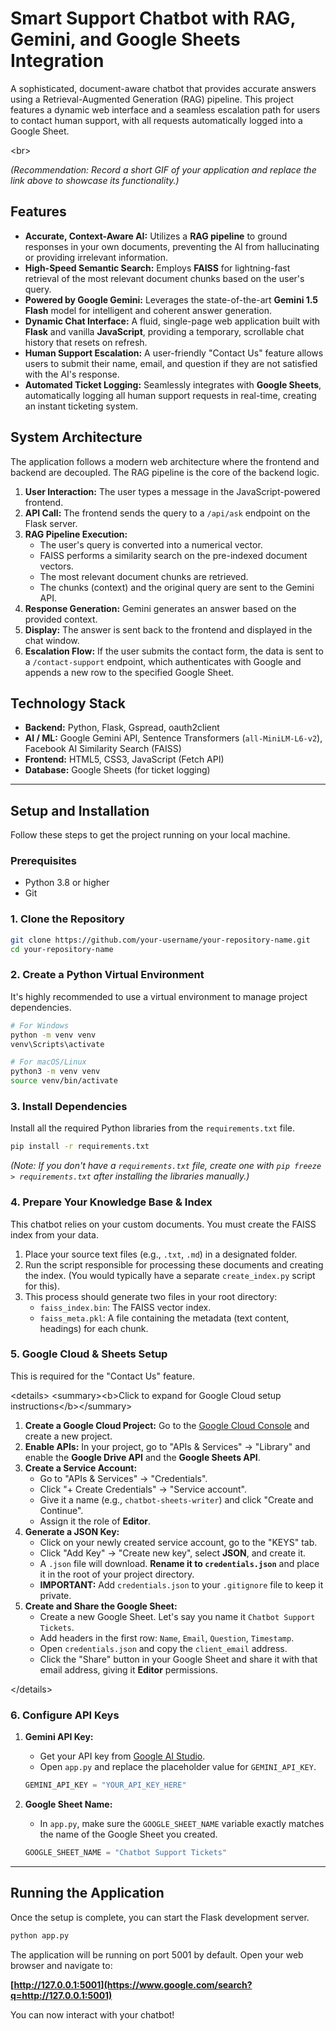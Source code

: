 # Smart Support Chatbot with RAG, Gemini, and Google Sheets Integration

A sophisticated, document-aware chatbot that provides accurate answers using a Retrieval-Augmented Generation (RAG) pipeline. This project features a dynamic web interface and a seamless escalation path for users to contact human support, with all requests automatically logged into a Google Sheet.

\<br\>

*(Recommendation: Record a short GIF of your application and replace the link above to showcase its functionality.)*

## Features

  * **Accurate, Context-Aware AI:** Utilizes a **RAG pipeline** to ground responses in your own documents, preventing the AI from hallucinating or providing irrelevant information.
  * **High-Speed Semantic Search:** Employs **FAISS** for lightning-fast retrieval of the most relevant document chunks based on the user's query.
  * **Powered by Google Gemini:** Leverages the state-of-the-art **Gemini 1.5 Flash** model for intelligent and coherent answer generation.
  * **Dynamic Chat Interface:** A fluid, single-page web application built with **Flask** and vanilla **JavaScript**, providing a temporary, scrollable chat history that resets on refresh.
  * **Human Support Escalation:** A user-friendly "Contact Us" feature allows users to submit their name, email, and question if they are not satisfied with the AI's response.
  * **Automated Ticket Logging:** Seamlessly integrates with **Google Sheets**, automatically logging all human support requests in real-time, creating an instant ticketing system.

## System Architecture

The application follows a modern web architecture where the frontend and backend are decoupled. The RAG pipeline is the core of the backend logic.

1.  **User Interaction:** The user types a message in the JavaScript-powered frontend.
2.  **API Call:** The frontend sends the query to a `/api/ask` endpoint on the Flask server.
3.  **RAG Pipeline Execution:**
      * The user's query is converted into a numerical vector.
      * FAISS performs a similarity search on the pre-indexed document vectors.
      * The most relevant document chunks are retrieved.
      * The chunks (context) and the original query are sent to the Gemini API.
4.  **Response Generation:** Gemini generates an answer based on the provided context.
5.  **Display:** The answer is sent back to the frontend and displayed in the chat window.
6.  **Escalation Flow:** If the user submits the contact form, the data is sent to a `/contact-support` endpoint, which authenticates with Google and appends a new row to the specified Google Sheet.

## Technology Stack

  * **Backend:** Python, Flask, Gspread, oauth2client
  * **AI / ML:** Google Gemini API, Sentence Transformers (`all-MiniLM-L6-v2`), Facebook AI Similarity Search (FAISS)
  * **Frontend:** HTML5, CSS3, JavaScript (Fetch API)
  * **Database:** Google Sheets (for ticket logging)

-----

## Setup and Installation

Follow these steps to get the project running on your local machine.

### Prerequisites

  * Python 3.8 or higher
  * Git

### 1\. Clone the Repository

```bash
git clone https://github.com/your-username/your-repository-name.git
cd your-repository-name
```

### 2\. Create a Python Virtual Environment

It's highly recommended to use a virtual environment to manage project dependencies.

```bash
# For Windows
python -m venv venv
venv\Scripts\activate

# For macOS/Linux
python3 -m venv venv
source venv/bin/activate
```

### 3\. Install Dependencies

Install all the required Python libraries from the `requirements.txt` file.

```bash
pip install -r requirements.txt
```

*(Note: If you don't have a `requirements.txt` file, create one with `pip freeze > requirements.txt` after installing the libraries manually.)*

### 4\. Prepare Your Knowledge Base & Index

This chatbot relies on your custom documents. You must create the FAISS index from your data.

1.  Place your source text files (e.g., `.txt`, `.md`) in a designated folder.
2.  Run the script responsible for processing these documents and creating the index. (You would typically have a separate `create_index.py` script for this).
3.  This process should generate two files in your root directory:
      * `faiss_index.bin`: The FAISS vector index.
      * `faiss_meta.pkl`: A file containing the metadata (text content, headings) for each chunk.

### 5\. Google Cloud & Sheets Setup

This is required for the "Contact Us" feature.

\<details\>
\<summary\>\<b\>Click to expand for Google Cloud setup instructions\</b\>\</summary\>

1.  **Create a Google Cloud Project:** Go to the [Google Cloud Console](https://console.cloud.google.com/) and create a new project.
2.  **Enable APIs:** In your project, go to "APIs & Services" -\> "Library" and enable the **Google Drive API** and the **Google Sheets API**.
3.  **Create a Service Account:**
      * Go to "APIs & Services" -\> "Credentials".
      * Click "+ Create Credentials" -\> "Service account".
      * Give it a name (e.g., `chatbot-sheets-writer`) and click "Create and Continue".
      * Assign it the role of **Editor**.
4.  **Generate a JSON Key:**
      * Click on your newly created service account, go to the "KEYS" tab.
      * Click "Add Key" -\> "Create new key", select **JSON**, and create it.
      * A `.json` file will download. **Rename it to `credentials.json`** and place it in the root of your project directory.
      * **IMPORTANT:** Add `credentials.json` to your `.gitignore` file to keep it private.
5.  **Create and Share the Google Sheet:**
      * Create a new Google Sheet. Let's say you name it `Chatbot Support Tickets`.
      * Add headers in the first row: `Name`, `Email`, `Question`, `Timestamp`.
      * Open `credentials.json` and copy the `client_email` address.
      * Click the "Share" button in your Google Sheet and share it with that email address, giving it **Editor** permissions.

\</details\>

### 6\. Configure API Keys

1.  **Gemini API Key:**

      * Get your API key from [Google AI Studio](https://aistudio.google.com/app/apikey).
      * Open `app.py` and replace the placeholder value for `GEMINI_API_KEY`.

    <!-- end list -->

    ```python
    GEMINI_API_KEY = "YOUR_API_KEY_HERE"
    ```

2.  **Google Sheet Name:**

      * In `app.py`, make sure the `GOOGLE_SHEET_NAME` variable exactly matches the name of the Google Sheet you created.

    <!-- end list -->

    ```python
    GOOGLE_SHEET_NAME = "Chatbot Support Tickets"
    ```

-----

## Running the Application

Once the setup is complete, you can start the Flask development server.

```bash
python app.py
```

The application will be running on port 5001 by default. Open your web browser and navigate to:

**[http://127.0.0.1:5001](https://www.google.com/search?q=http://127.0.0.1:5001)**

You can now interact with your chatbot\!